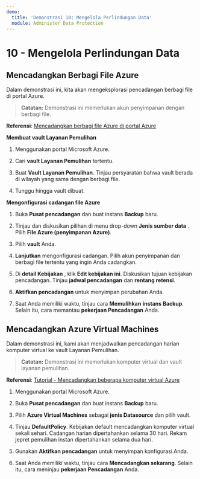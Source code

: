 ```yaml
---
demo:
  title: 'Demonstrasi 10: Mengelola Perlindungan Data'
  module: Administer Data Protection
---
```


# 10 - Mengelola Perlindungan Data

## Mencadangkan Berbagi File Azure

Dalam demonstrasi ini, kita akan mengeksplorasi pencadangan berbagi file di portal Azure.

> **Catatan:** Demonstrasi ini memerlukan akun penyimpanan dengan berbagi file. 

**Referensi**: [Mencadangkan berbagi file Azure di portal Azure](https://docs.microsoft.com/azure/backup/backup-afs)

**Membuat vault Layanan Pemulihan**

1. Menggunakan portal Microsoft Azure.

1. Cari **vault Layanan Pemulihan** tertentu.

1. Buat **Vault Layanan Pemulihan**. Tinjau persyaratan bahwa vault berada di wilayah yang sama dengan berbagi file. 

1. Tunggu hingga vault dibuat. 

**Mengonfigurasi cadangan file Azure**

1. Buka **Pusat pencadangan** dan buat instans **Backup** baru.

1. Tinjau dan diskusikan pilihan di menu drop-down **Jenis sumber data** . Pilih **File Azure (penyimpanan Azure)**. 

1. Pilih **vault** Anda.

1. **Lanjutkan** mengonfigurasi cadangan. Pilih akun penyimpanan dan berbagi file tertentu yang ingin Anda cadangkan.  

1. Di **detail Kebijakan** , klik **Edit kebijakan ini**. Diskusikan tujuan kebijakan pencadangan. Tinjau **jadwal pencadangan** dan **rentang retensi**.  

1. **Aktifkan pencadangan** untuk menyimpan perubahan Anda. 

1. Saat Anda memiliki waktu, tinjau cara **Memulihkan** **instans Backup**. Selain itu, cara memantau **pekerjaan Pencadangan** Anda. 

## Mencadangkan Azure Virtual Machines

Dalam demonstrasi ini, kami akan menjadwalkan pencadangan harian komputer virtual ke vault Layanan Pemulihan.

> **Catatan:** Demonstrasi ini memerlukan komputer virtual dan vault layanan pemulihan.

**Referensi**: [Tutorial - Mencadangkan beberapa komputer virtual Azure](https://docs.microsoft.com/azure/backup/tutorial-backup-vm-at-scale)

1. Menggunakan portal Microsoft Azure.

1. Buka **Pusat pencadangan** dan buat instans **Backup** baru.

1. Pilih **Azure Virtual Machines** sebagai **jenis Datasource** dan pilih vault.

1. Tinjau **DefaultPolicy**. Kebijakan default mencadangkan komputer virtual sekali sehari. Cadangan harian dipertahankan selama 30 hari. Rekam jepret pemulihan instan dipertahankan selama dua hari.

1. Gunakan **Aktifkan pencadangan** untuk menyimpan konfigurasi Anda.

1. Saat Anda memiliki waktu, tinjau cara **Mencadangkan sekarang**. Selain itu, cara meninjau **pekerjaan Pencadangan** Anda.  

